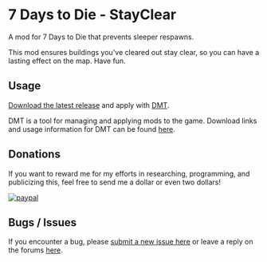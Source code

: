 # 7 Days to Die - StayClear

A mod for 7 Days to Die that prevents sleeper respawns.

This mod ensures buildings you've cleared out stay clear, so you can have a lasting effect on the map. Have fun.

## Usage

[Download the latest release](https://github.com/ryuyan-ninja/7d2dmod-StayClear/releases/latest/download/StayClear.zip) and apply with [DMT](https://7daystodie.com/forums/showthread.php?117235-DMT-Modding-Tool).

DMT is a tool for managing and applying mods to the game. Download links and usage information for DMT can be found [here](https://7daystodie.com/forums/showthread.php?117235-DMT-Modding-Tool).

## Donations

If you want to reward me for my efforts in researching, programming, and publicizing this, feel free to send me a dollar or even two dollars!

[![paypal](https://www.paypalobjects.com/en_US/i/btn/btn_donateCC_LG.gif)](https://www.paypal.com/cgi-bin/webscr?cmd=_donations&business=WDDCNVUYT28JC)

## Bugs / Issues

If you encounter a bug, please [submit a new issue here](https://github.com/ryuyan-ninja/7d2dmod-StayClear/issues/new) or leave a reply on the forums [here](https://7daystodie.com/forums/showthread.php?160069-StayClear-(No-Sleeper-Respawn)-18-3-tested&p=1110877#post1110877).
